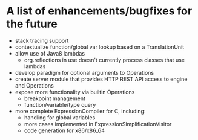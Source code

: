 A list of enhancements/bugfixes for the future
==============================================
- stack tracing support
- contextualize function/global var lookup based on a TranslationUnit
- allow use of Java8 lambdas
  - org.reflections in use doesn't currently process classes that use
    lambdas
- develop paradigm for optional arguments to Operations
- create server module that provides HTTP REST API access to engine
  and Operations
- expose more functionality via builtin Operations
  - breakpoint management
  - function/variable/type query
- more complete ExpressionCompiler for C, including:
  - handling for global variables
  - more cases implemented in ExpressionSimplificationVisitor
  - code generation for x86/x86_64

